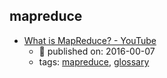 mapreduce 
---
* [What is MapReduce? - YouTube](https://www.youtube.com/watch?v=43fqzaSH0CQ)
    * :calendar: published on: 2016-00-07
    * tags: [mapreduce](../tags/mapreduce.md), [glossary](../tags/glossary.md)
